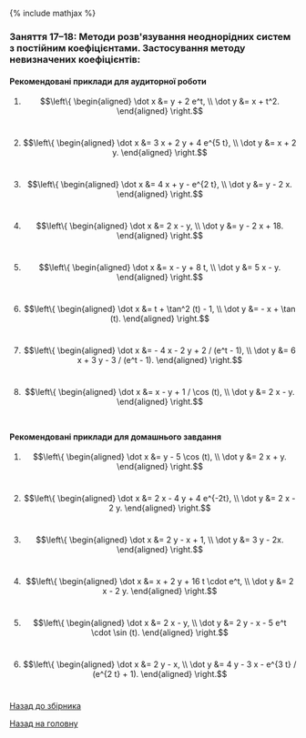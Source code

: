 {% include mathjax %}

### Заняття 17&ndash;18: Методи розв'язування неоднорідних систем з постійним коефіцієнтами. Застосування методу невизначених коефіцієнтів:

#### Рекомендовані приклади для аудиторної роботи

1. $$\left\{ \begin{aligned} \dot x &= y + 2 e^t, \\ \dot y &= x + t^2. \end{aligned} \right.$$&nbsp;

2. $$\left\{ \begin{aligned} \dot x &= 3 x + 2 y + 4 e^{5 t}, \\ \dot y &= x + 2 y. \end{aligned} \right.$$&nbsp;

3. $$\left\{ \begin{aligned} \dot x &= 4 x + y - e^{2 t}, \\ \dot y &= y - 2 x. \end{aligned} \right.$$&nbsp;

4. $$\left\{ \begin{aligned} \dot x &= 2 x - y, \\ \dot y &= y - 2 x + 18. \end{aligned} \right.$$&nbsp;

5. $$\left\{ \begin{aligned} \dot x &= x - y + 8 t, \\ \dot y &= 5 x - y. \end{aligned} \right.$$&nbsp;

6. $$\left\{ \begin{aligned} \dot x &= t + \tan^2 (t) - 1, \\ \dot y &= - x + \tan (t). \end{aligned} \right.$$&nbsp;

7. $$\left\{ \begin{aligned} \dot x &= - 4 x - 2 y + 2 / (e^t - 1), \\ \dot y &= 6 x + 3 y - 3 / (e^t - 1). \end{aligned} \right.$$&nbsp;

8. $$\left\{ \begin{aligned} \dot x &= x - y + 1 / \cos (t), \\ \dot y &= 2 x - y. \end{aligned} \right.$$&nbsp;

#### Рекомендовані приклади для домашнього завдання

1. $$\left\{ \begin{aligned} \dot x &= y - 5 \cos (t), \\ \dot y &= 2 x + y. \end{aligned} \right.$$&nbsp;

2. $$\left\{ \begin{aligned} \dot x &= 2 x - 4 y + 4 e^{-2t}, \\ \dot y &= 2 x - 2 y. \end{aligned} \right.$$&nbsp;

3. $$\left\{ \begin{aligned} \dot x &= 2 y - x + 1, \\ \dot y &= 3 y - 2x. \end{aligned} \right.$$&nbsp;

4. $$\left\{ \begin{aligned} \dot x &= x + 2 y + 16 t \cdot e^t, \\ \dot y &= 2 x - 2 y. \end{aligned} \right.$$&nbsp;

5. $$\left\{ \begin{aligned} \dot x &= 2 x - y, \\ \dot y &= 2 y - x - 5 e^t \cdot \sin (t). \end{aligned} \right.$$&nbsp;

6. $$\left\{ \begin{aligned} \dot x &= 2 y - x, \\ \dot y &= 4 y - 3 x - e^{3 t} / (e^{2 t} + 1). \end{aligned} \right.$$&nbsp;

[Назад до збірника](README.md)

[Назад на головну](../README.md)
